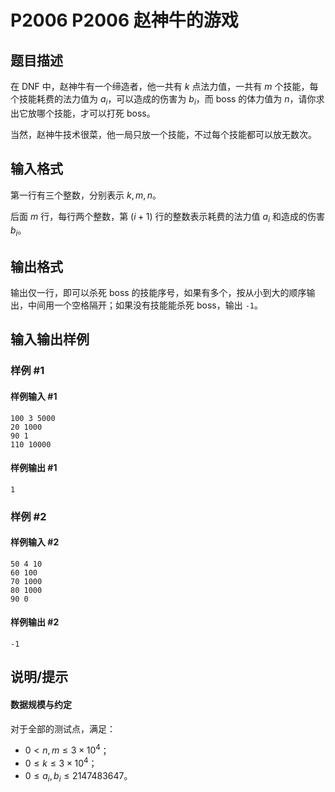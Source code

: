 # P2006 P2006 赵神牛的游戏

## 题目描述

在 DNF 中，赵神牛有一个缔造者，他一共有 $k$ 点法力值，一共有 $m$ 个技能，每个技能耗费的法力值为 $a_i$，可以造成的伤害为 $b_i$，而 boss 的体力值为 $n$，请你求出它放哪个技能，才可以打死 boss。

当然，赵神牛技术很菜，他一局只放一个技能，不过每个技能都可以放无数次。

## 输入格式

第一行有三个整数，分别表示 $k,m,n$。

后面 $m$ 行，每行两个整数，第 $(i + 1)$ 行的整数表示耗费的法力值 $a_i$ 和造成的伤害 $b_i$。

## 输出格式

输出仅一行，即可以杀死 boss 的技能序号，如果有多个，按从小到大的顺序输出，中间用一个空格隔开；如果没有技能能杀死 boss，输出 `-1`。

## 输入输出样例

### 样例 #1

#### 样例输入 #1

```
100 3 5000
20 1000
90 1
110 10000
```

#### 样例输出 #1

```
1
```

### 样例 #2

#### 样例输入 #2

```
50 4 10
60 100
70 1000
80 1000
90 0
```

#### 样例输出 #2

```
-1
```

## 说明/提示

#### 数据规模与约定
对于全部的测试点，满足：

- $0< n,m\le 3\times 10^4$；
- $0\le k\le 3\times 10^4$；
- $0 \leq a_i,b_i\le 2147483647$。
